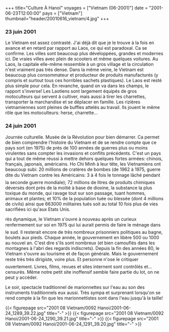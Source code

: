 +++
title="Culture À Hanoï"
voyages = ["Vietnam (06-2001)"]
date = "2001-06-23T12:00:00"
pays = ["Vietnam"]
thumbnail="header/20010616_vietnam/4.jpg"
+++
### 23 juin 2001

Le Vietnam est assez contrasté. J'ai déjà dit que je le trouve à la fois en 
avance et en retard par rapport au Laos, ce qui est paradoxal. Ca se confirme. 
Les villes sont beaucoup plus développées, grandes et modernes ici. De vraies 
villes avec plein de scooters et même quelques voitures. Au Laos, la capitale 
elle-même ressemble à un gros village et la circulation n'est vraiment pas très 
dense. Dans la même veine, le Vietnam est beaucoup plus consommateur et producteur 
de produits manufacturés (y compris et surtout tous ces horribles sachets plastiques). 
Le Laos est resté plus simple pour cela. En revanche, quand on va dans les champs, 
le rapport s'inverse! Les Laotiens sont largement équipés de gros motoculteurs 
qui servent à cultiver, mais aussi à tirer les charrettes, transporter la marchandise 
et se déplacer en famille. Les rizières vietnamiennes sont pleines de buffles 
attelés au travail. Ils jouent le même rôle que les motoculteurs: herse, charrette...

### 24 juin 2001

Journée culturelle. Musée de la Révolution pour bien démarrer. Ca permet de 
bien comprendre l'histoire du Vietnam et de se rendre compte que ce pays sort 
(en 1975) de près de 100 années de guerres plus ou moins virulentes sans compter 
les invasions et conflits précédents. C'est un pays qui a tout de même réussi 
à mettre dehors quelques fortes armées: chinois, français, japonais, américains. 
Ho Chi Minh à leur tête, les Vietnamiens ont beaucoup subi: 20 millions de cratères 
de bombes (de 1962 à 1975, guerre dite du Vietnam contre les Américains: 3 
à 4 fois le tonnage lâché pendant la seconde guerre mondiale); 72 millions de 
litres de produits chimiques déversés dont près de la moitié à base de dioxine, 
la substance la plus toxique du monde, qui ravage tout sur son passage, tuant 
hommes, animaux et plantes; et 10% de la population tuée ou blessée (dont 4 
millions de civils) ainsi que 663000 militaires tués soit au total 10 fois plus 
de vies sacrifiées ici qu'aux Etats Unis. 

rès dynamique, le Vietnam s'ouvre à nouveau après un curieux renfermement sur 
soi en 1975 qui lui aurait permis de faire le ménage dans le sud. Il resterait 
encore de très nombreux prisonniers politiques au bagne, boulets aux pieds. 
Chaque année, le gouvernement en libère 500 ou 1000 au nouvel an. C'est dire 
s'ils sont nombreux (et bien camouflés dans les montagnes à l'abri des regards 
indiscrets). Depuis la fin des années 80, le Vietnam s'ouvre au tourisme et 
de façon générale. Mais le gouvernement reste très très dirigiste, voire plus. 
Et personne n'ose le critiquer ouvertement. Livres, films, revues et sites internent 
sont contrôlés et... censurés. Même notre petit site inoffensif semble faire 
partie du lot, on ne peut y accéder. 

Le soir, spectacle traditionnel de marionnettes sur l'eau au son des instruments 
traditionnels eux aussi. Très sympa et surprenant lorsqu'on se rend compte à 
la fin que les marionnettistes sont dans l'eau jusqu'à la taille! 


<div id="TOTO">{{< figurepage src="2001 08 Vietnam/0092 Hanoi/2001-06-24_1289_39.22.jpg" title="-"  >}}
{{< figurepage src="2001 08 Vietnam/0092 Hanoi/2001-06-24_1290_39.21.jpg" title="-"  >}}
{{< figurepage src="2001 08 Vietnam/0092 Hanoi/2001-06-24_1291_39.20.jpg" title="-"  >}}
</DIV>


